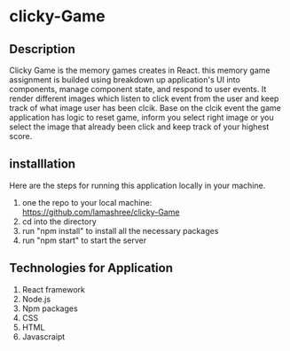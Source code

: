 # clicky-Game
## Description
Clicky Game is the memory games creates in React. this memory game assignment is builded using breakdown up application's UI into components, manage component state, and respond to user events.
It render different images which listen to click event from the user and keep track of what image user has been clcik. Base on the clcik event the game application has  logic to reset game, inform you select right image or you select the image that already been click and keep track of your highest score.

## installlation
Here are the steps for running this application locally in your machine.
1. one the repo to your local machine: https://github.com/lamashree/clicky-Game
2. cd into the directory
3. run "npm install" to install all the necessary packages
4. run "npm start" to start the server

## Technologies for Application
1. React framework
2. Node.js
3. Npm packages
4. CSS
5. HTML
6. Javascraipt
